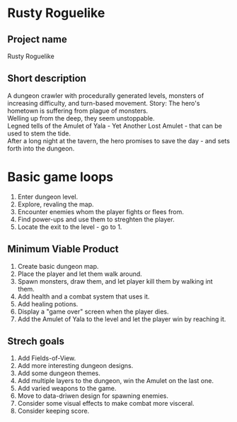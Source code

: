 # Rusty Roguelike

## Project name

Rusty Roguelike

## Short description

A dungeon crawler with procedurally generated levels, monsters of increasing difficulty, and turn-based movement.
Story: The hero's hometown is suffering from plague of monsters.  
Welling up from the deep, they seem unstoppable.  
Legned tells of the Amulet of Yala - Yet Another Lost Amulet - that can be used to stem the tide.  
After a long night at the tavern, the hero promises to save the day - and sets forth into the dungeon.

# Basic game loops

1. Enter dungeon level.
2. Explore, revaling the map.
3. Encounter enemies whom the player fights or flees from.
4. Find power-ups and use them to streghten the player.
5. Locate the exit to the level - go to 1.

## Minimum Viable Product

1. Create basic dungeon map.
2. Place the player and let them walk around.
3. Spawn monsters, draw them, and let player kill them by walking int them.
4. Add health and a combat system that uses it.
5. Add healing potions.
6. Display a "game over" screen when the player dies.
7. Add the Amulet of Yala to the level and let the player win by reaching it.

## Strech goals

1. Add Fields-of-View.
2. Add more interesting dungeon designs.
3. Add some dungeon themes.
4. Add multiple layers to the dungeon, win the Amulet on the last one.
5. Add varied weapons to the game.
6. Move to data-driwen design for spawning enemies.
7. Consider some visual effects to make combat more visceral.
8. Consider keeping score.




